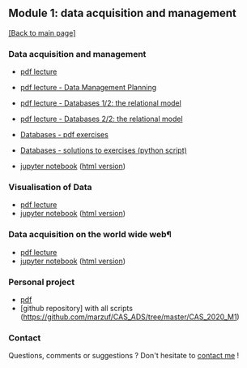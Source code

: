 ## Module 1: data acquisition and management

[[Back to main page]](../index.md)

### Data acquisition and management
- [pdf lecture](pdf_lectures/Data_Acquisition_and_Management_1.pdf)
- [pdf lecture - Data Management Planning](pdf_lectures/DataManagementPlanning.pdf)
- [pdf lecture - Databases 1/2: the relational model](pdf_lectures/Databases_1-relmod.pdf)
- [pdf lecture - Databases 2/2: the relational model](pdf_lectures/Databases_2-sql.pdf)
- [Databases - pdf exercises](pdf_lectures/Databases_exercises.pdf)
- [Databases - solutions to exercises (python script)](pdf_lectures/Databases_access-sql.py)

- [jupyter notebook](nb_lectures/M1-D1-DM.ipynb) ([html version](nb_lectures/M1-D1-DM.html))

### Visualisation of Data
- [pdf lecture](pdf_lectures/Data_Acquisition_and_Management_2.pdf)
- [jupyter notebook](nb_lectures/M1-D2-DV.ipynb) ([html version](nb_lectures/M1-D2-DV.html))

### Data acquisition on the world wide web¶
- [pdf lecture](pdf_lectures/Data_Acquisition_and_Management_3.pdf)
- [jupyter notebook](nb_lectures/M1-D3-WWW.ipynb) ([html version](nb_lectures/M1-D3-WWW.html))

### Personal project
- [pdf](my_project/CAS-ADS-M1-Project_mzufferey.pdf)
- [github repository] with all scripts (https://github.com/marzuf/CAS_ADS/tree/master/CAS_2020_M1)

### Contact

Questions, comments or suggestions ? Don't hesitate to [contact me](zufferey.marie@bluewin.ch) !
